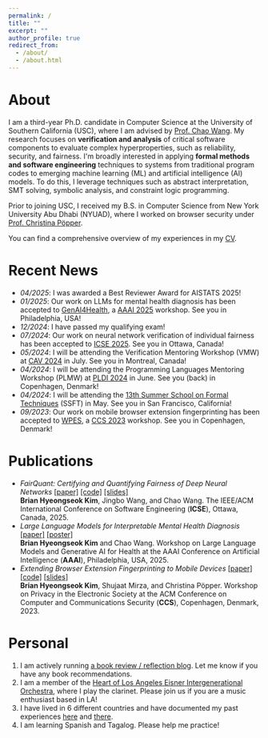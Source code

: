 ```yaml
---
permalink: /
title: ""
excerpt: ""
author_profile: true
redirect_from: 
  - /about/
  - /about.html
---
```


About
======
I am a third-year Ph.D. candidate in Computer Science at the University of Southern California (USC), where I am advised by [Prof. Chao Wang](https://sites.usc.edu/chaowang/).
My research focuses on **verification and analysis** of critical software components to evaluate complex hyperproperties, such as reliability, security, and fairness.
I'm broadly interested in applying **formal methods and software engineering** techniques to systems from traditional program codes to emerging machine learning (ML) and artificial intelligence (AI) models.
To do this, I leverage techniques such as abstract interpretation, SMT solving, symbolic analysis, and constraint logic programming.

Prior to joining USC, I received my B.S. in Computer Science from New York University Abu Dhabi (NYUAD), where I worked on browser security under [Prof. Christina Pöpper](https://poepper.net/).

You can find a comprehensive overview of my experiences in my [CV](https://drive.google.com/file/d/1vYMhmuqpDhews9zwUTwmF_xekgqTDyQt/view?usp=share_link).


Recent News
======
* *04/2025*: I was awarded a Best Reviewer Award for AISTATS 2025!
* *01/2025*: Our work on LLMs for mental health diagnosis has been accepted to [GenAI4Health](https://sites.google.com/view/genai4health-aaai-2025/home), a [AAAI 2025](https://aaai.org/conference/aaai/aaai-25/) workshop. See you in Philadelphia, USA!
* *12/2024*: I have passed my qualifying exam!
* *07/2024*: Our work on neural network verification of individual fairness has been accepted to [ICSE 2025](https://conf.researchr.org/home/icse-2025). See you in Ottawa, Canada!
* *05/2024*: I will be attending the Verification Mentoring Workshop (VMW) at [CAV 2024](https://i-cav.org/2024/) in July. See you in Montreal, Canada!
* *04/2024*: I will be attending the Programming Languages Mentoring Workshop (PLMW) at [PLDI 2024](https://pldi24.sigplan.org) in June. See you (back) in Copenhagen, Denmark!
* *04/2024*: I will be attending the [13th Summer School on Formal Techniques](https://fm.csl.sri.com/SSFT24/) (SSFT) in May. See you in San Francisco, California!
* *09/2023*: Our work on mobile browser extension fingerprinting has been accepted to [WPES](https://www.wpes2023.conf.kth.se/), a [CCS 2023](https://www.sigsac.org/ccs/CCS2023/) workshop. See you in Copenhagen, Denmark!

Publications
======
* *FairQuant: Certifying and Quantifying Fairness of Deep Neural Networks* [[paper]](https://arxiv.org/abs/2409.03220) [[code]](https://github.com/briankim113/FairQuant-Artifact) [[slides]]()
<br> **Brian Hyeongseok Kim**, Jingbo Wang, and Chao Wang. The IEEE/ACM International Conference on Software Engineering (**ICSE**), Ottawa, Canada, 2025.
* *Large Language Models for Interpretable Mental Health Diagnosis* [[paper]](https://arxiv.org/abs/2501.07653) [[poster]](https://briankim113.github.io/files/genai4health25-poster.pdf)
<br> **Brian Hyeongseok Kim** and Chao Wang. Workshop on Large Language Models and Generative AI for Health at the AAAI Conference on Artificial Intelligence (**AAAI**), Philadelphia, USA, 2025.
* *Extending Browser Extension Fingerprinting to Mobile Devices* [[paper]](https://dl.acm.org/doi/abs/10.1145/3603216.3624955) [[code]](https://github.com/briankim113/WPES2023-Artifact) [[slides]](https://briankim113.github.io/files/wpes23-slides.pdf)
<br> **Brian Hyeongseok Kim**, Shujaat Mirza, and Christina Pöpper. Workshop on Privacy in the Electronic Society at the ACM Conference on Computer and Communications Security (**CCS**), Copenhagen, Denmark, 2023.

Personal
======
1. I am actively running [a book review / reflection blog](https://brianreadsbooks.wordpress.com/). Let me know if you have any book recommendations.
2. I am a member of the [Heart of Los Angeles Eisner Intergenerational Orchestra](https://www.holaio.org/), where I play the clarinet. Please join us if you are a music enthusiast based in LA!
3. I have lived in 6 different countries and have documented my past experiences [here](https://briankim113.wixsite.com/ciao-italia) and [there](https://briankim113.wixsite.com/nyuad).
4. I am learning Spanish and Tagalog. Please help me practice!
